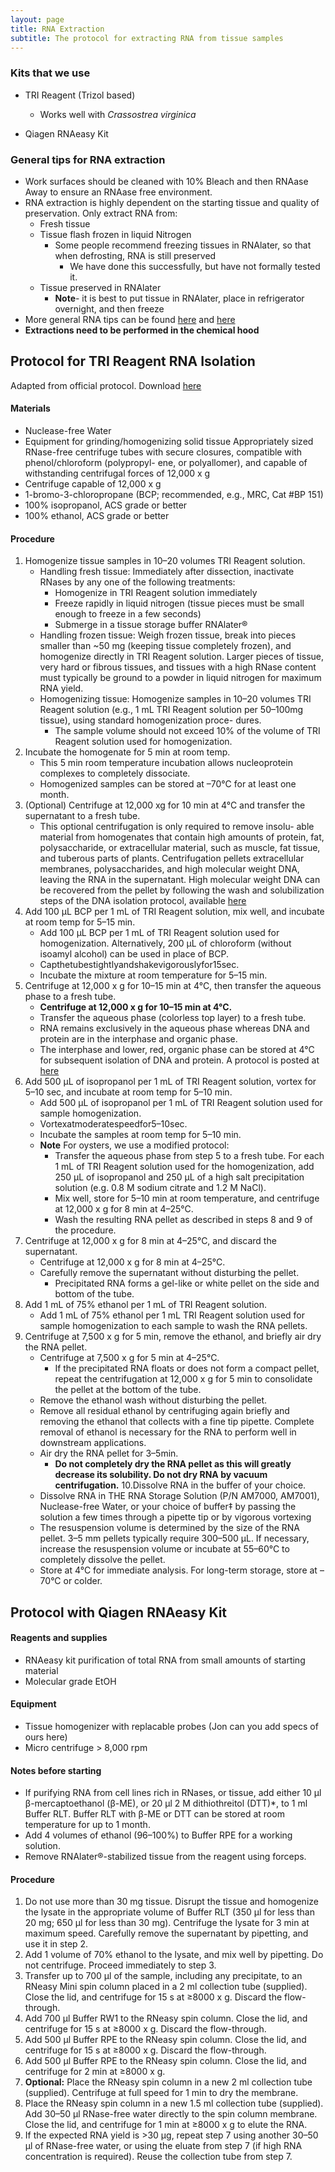 ```yaml
---
layout: page
title: RNA Extraction
subtitle: The protocol for extracting RNA from tissue samples
---
```


### Kits that we use

* TRI Reagent (Trizol based)
	* Works well with *Crassostrea virginica*

* Qiagen RNAeasy Kit

### General tips for RNA extraction

* Work surfaces should be cleaned with 10% Bleach and then RNAase Away to ensure an RNAase free environment.
* RNA extraction is highly dependent on the starting tissue and quality of preservation.  Only extract RNA from:
	* Fresh tissue
	* Tissue flash frozen in liquid Nitrogen
		* Some people recommend freezing tissues in RNAlater, so that when defrosting, RNA is still preserved
			* We have done this successfully, but have not formally tested it.
	* Tissue preserved in RNAlater
		* **Note**- it is best to put tissue in RNAlater, place in refrigerator overnight, and then freeze
* More general RNA tips can be found [here](https://www.thermofisher.com/us/en/home/references/ambion-tech-support/nuclease-enzymes/general-articles/working-with-rna.html) and [here](https://www.thermofisher.com/us/en/home/references/ambion-tech-support/rna-isolation/general-articles/the-basics-rna-isolation.html)
* **Extractions need to be performed in the chemical hood**


## Protocol for TRI Reagent RNA Isolation

Adapted from official protocol.  Download [here](http://depts.washington.edu/kellylab/wp-content/uploads/2013/06/Tri-Reagent-Protocol.pdf)

#### Materials
* Nuclease-free Water
* Equipment for grinding/homogenizing solid tissue Appropriately sized RNase-free centrifuge tubes with secure closures, compatible with phenol/chloroform (polypropyl- ene, or polyallomer), and capable of withstanding centrifugal forces of 12,000 x g
* Centrifuge capable of 12,000 x g
* 1-bromo-3-chloropropane (BCP; recommended, e.g., MRC, Cat #BP 151)
* 100% isopropanol, ACS grade or better
* 100% ethanol, ACS grade or better

#### Procedure

1.  Homogenize tissue samples in 10–20 volumes TRI Reagent solution.
	* Handling fresh tissue: Immediately after dissection, inactivate RNases by any one of the following treatments:
		* Homogenize in TRI Reagent solution immediately
		* Freeze rapidly in liquid nitrogen (tissue pieces must be small enough to freeze in a few seconds)
		* Submerge in a tissue storage buffer RNAlater® 
	* Handling frozen tissue: Weigh frozen tissue, break into pieces smaller than ~50 mg (keeping tissue completely frozen), and homogenize directly in TRI Reagent solution. Larger pieces of tissue, very hard or fibrous tissues, and tissues with a high RNase content must typically be ground to a powder in liquid nitrogen for maximum RNA yield.
	* Homogenizing tissue: Homogenize samples in 10–20 volumes TRI Reagent solution (e.g., 1 mL TRI Reagent solution per 50–100mg tissue), using standard homogenization proce- dures.
		* The sample volume should not exceed 10% of the volume of TRI Reagent solution used for homogenization.
2. Incubate the homogenate for 5 min at room temp.
	* This 5 min room temperature incubation allows nucleoprotein complexes to completely dissociate.
	* Homogenized samples can be stored at –70°C for at least one month.
3. (Optional) Centrifuge at 12,000 xg for 10 min at 4°C and transfer the supernatant to a fresh tube.
	* This optional centrifugation is only required to remove insolu- able material from homogenates that contain high amounts of protein, fat, polysaccharide, or extracellular material, such as muscle, fat tissue, and tuberous parts of plants. Centrifugation pellets extracellular membranes, polysaccharides, and high molecular weight DNA, leaving the RNA in the supernatant. High molecular weight DNA can be recovered from the pellet by following the wash and solubilization steps of the DNA isolation protocol, available [here](www.ambion.com/techlib/append/supp.)
4. Add 100 μL BCP per 1 mL of TRI Reagent solution, mix well, and incubate at room temp for 5–15 min.
	* Add 100 μL BCP per 1 mL of TRI Reagent solution used for homogenization. Alternatively, 200 μL of chloroform (without isoamyl alcohol) can be used in place of BCP.
	* Capthetubestightlyandshakevigorouslyfor15sec.
	* Incubate the mixture at room temperature for 5–15 min.
5. Centrifuge at 12,000 x g for 10–15 min at 4°C, then transfer the aqueous phase to a fresh tube.
	* **Centrifuge at 12,000 x g for 10–15 min at 4°C.**
	* Transfer the aqueous phase (colorless top layer) to a fresh tube.
	* RNA remains exclusively in the aqueous phase whereas DNA and protein are in the interphase and organic phase. 
	* The interphase and lower, red, organic phase can be stored at 4°C for subsequent isolation of DNA and protein. A protocol is posted at [here](www.ambion.com/techlib/append/supp)
6. Add 500 μL of isopropanol per 1 mL of TRI Reagent solution, vortex for 5–10 sec, and incubate at room temp for 5–10 min.
	* Add 500 μL of isopropanol per 1 mL of TRI Reagent solution used for sample homogenization.
	* Vortexatmoderatespeedfor5–10sec.
	* Incubate the samples at room temp for 5–10 min.
	* **Note** For oysters, we use a modified protocol:
		* Transfer the aqueous phase from step 5 to a fresh tube. For each 1 mL of TRI Reagent solution used for the homogenization, add 250 μL of isopropanol and 250 μL of a high salt precipitation solution (e.g. 0.8 M sodium citrate and 1.2 M NaCl).
		* Mix well, store for 5–10 min at room temperature, and centrifuge at 12,000 x g for 8 min at 4–25°C.
		* Wash the resulting RNA pellet as described in steps 8 and 9 of the procedure.
7. Centrifuge at 12,000 x g for 8 min at 4–25°C, and discard the supernatant.
	* Centrifuge at 12,000 x g for 8 min at 4–25°C.
	* Carefully remove the supernatant without disturbing the pellet.
		* Precipitated RNA forms a gel-like or white pellet on the side and bottom of the tube.
8. Add 1 mL of 75% ethanol per 1 mL of TRI Reagent solution.
	* Add 1 mL of 75% ethanol per 1 mL TRI Reagent solution used for sample homogenization to each sample to wash the RNA pellets.
9. Centrifuge at 7,500 x g for 5 min, remove the ethanol, and briefly air dry the RNA pellet.
	* Centrifuge at 7,500 x g for 5 min at 4–25°C.
		* If the precipitated RNA floats or does not form a compact pellet, repeat the centrifugation at 12,000 x g for 5 min to consolidate the pellet at the bottom of the tube.
	* Remove the ethanol wash without disturbing the pellet.
	* Remove all residual ethanol by centrifuging again briefly and removing the ethanol that collects with a fine tip pipette. Complete removal of ethanol is necessary for the RNA to perform well in downstream applications.
	* Air dry the RNA pellet for 3–5min.
		* **Do not completely dry the RNA pellet as this will greatly decrease its solubility. Do not dry RNA by vacuum centrifugation.**
10.Dissolve RNA in the buffer of your choice.
	* Dissolve RNA in THE RNA Storage Solution (P/N AM7000, AM7001), Nuclease-free Water, or your choice of buffer‡ by passing the solution a few times through a pipette tip or by vigorous vortexing
	* The resuspension volume is determined by the size of the RNA pellet. 3–5 mm pellets typically require 300–500 μL. If necessary, increase the resuspension volume or incubate at 55–60°C to completely dissolve the pellet.
	* Store at 4°C for immediate analysis. For long-term storage, store at –70°C or colder.

## Protocol with Qiagen RNAeasy Kit

#### Reagents and supplies
* RNAeasy kit purification of total RNA from small amounts of starting material
* Molecular grade EtOH

#### Equipment
* Tissue homogenizer with replacable probes (Jon can you add specs of ours here)
* Micro centrifuge > 8,000 rpm

#### Notes before starting
* If purifying RNA from cell lines rich in RNases, or tissue, add either 10 μl β-mercaptoethanol (β-ME), or 20 μl 2 M dithiothreitol (DTT)*, to 1 ml Buffer RLT. Buffer RLT with β-ME or DTT can be stored at room temperature for up to 1 month.
* Add 4 volumes of ethanol (96–100%) to Buffer RPE for a working solution.
* Remove RNAlater®-stabilized tissue from the reagent using forceps.
#### Procedure
1. Do not use more than 30 mg tissue. Disrupt the tissue and homogenize the lysate in the appropriate volume of Buffer RLT (350 μl for less than 20 mg; 650 μl for less than 30 mg). Centrifuge the lysate for 3 min at maximum speed. Carefully remove the supernatant by pipetting, and use it in step 2.
2. Add 1 volume of 70% ethanol to the lysate, and mix well by pipetting. Do not centrifuge. Proceed immediately to step 3.
3. Transfer up to 700 μl of the sample, including any precipitate, to an RNeasy Mini spin column placed in a 2 ml collection tube (supplied). Close the lid, and centrifuge for 15 s at ≥8000 x g. Discard the flow-through.
4. Add 700 μl Buffer RW1 to the RNeasy spin column. Close the lid, and centrifuge for 15 s at ≥8000 x g. Discard the flow-through.
5. Add 500 μl Buffer RPE to the RNeasy spin column. Close the lid, and centrifuge for 15 s at ≥8000 x g. Discard the flow-through.
6. Add 500 μl Buffer RPE to the RNeasy spin column. Close the lid, and centrifuge for 2 min at ≥8000 x g.
7. **Optional:** Place the RNeasy spin column in a new 2 ml collection tube (supplied). Centrifuge at full speed for 1 min to dry the membrane.
8. Place the RNeasy spin column in a new 1.5 ml collection tube (supplied). Add 30–50 μl RNase-free water directly to the spin column membrane. Close the lid, and centrifuge for 1 min at ≥8000 x g to elute the RNA.
9. If the expected RNA yield is >30 μg, repeat step 7 using another 30–50 μl of RNase-free water, or using the eluate from step 7 (if high RNA concentration is required). Reuse the collection tube from step 7.
